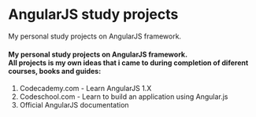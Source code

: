 # AngularJS study projects
My personal study projects on AngularJS framework.  
<h4>My personal study projects on AngularJS framework.<br>All projects is my own ideas that i came to during completion of diferent courses, books and guides:</h4>
<ol>
	<li>Codecademy.com - Learn AngularJS 1.X</li>
	<li>Codeschool.com - Learn to build an application using Angular.js</li>
	<li>Official AngularJS documentation</li>
</ol>
